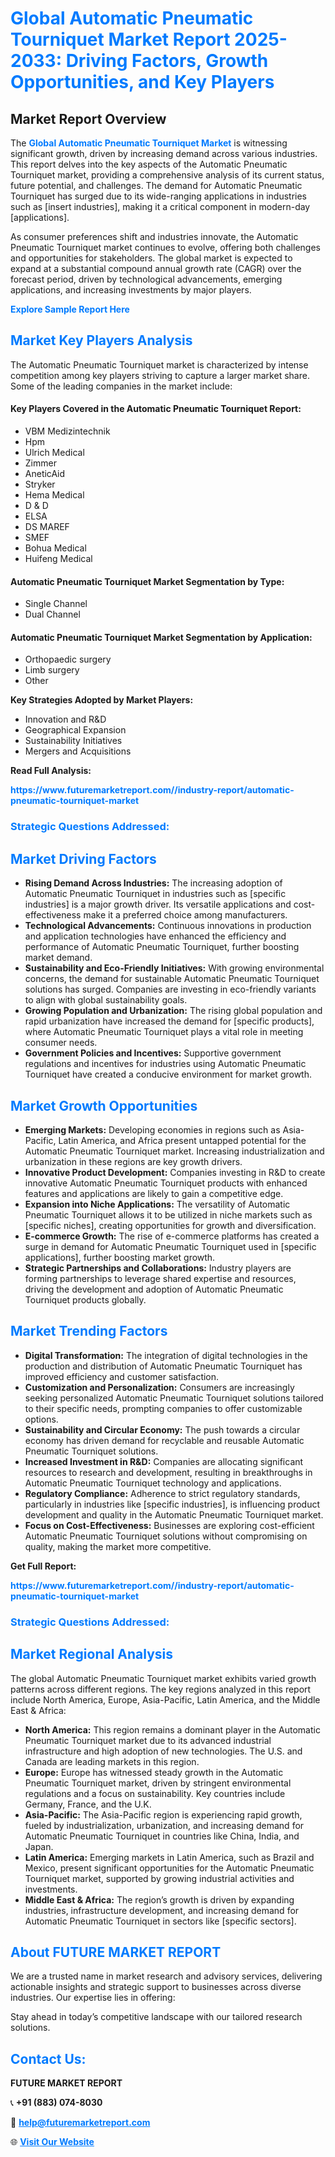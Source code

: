 <h1 style="color: #007BFF;">Global Automatic Pneumatic Tourniquet Market Report 2025-2033: Driving Factors, Growth Opportunities, and Key Players</h1>

<section id="overview">
<h2>Market Report Overview</h2>
<p>The <a href="https://www.futuremarketreport.com//industry-report/automatic-pneumatic-tourniquet-market" style="color: #007BFF; text-decoration: none;"><strong>Global Automatic Pneumatic Tourniquet Market</strong></a> is witnessing significant growth, driven by increasing demand across various industries. This report delves into the key aspects of the Automatic Pneumatic Tourniquet market, providing a comprehensive analysis of its current status, future potential, and challenges. The demand for Automatic Pneumatic Tourniquet has surged due to its wide-ranging applications in industries such as [insert industries], making it a critical component in modern-day [applications].</p>
<p>As consumer preferences shift and industries innovate, the Automatic Pneumatic Tourniquet market continues to evolve, offering both challenges and opportunities for stakeholders. The global market is expected to expand at a substantial compound annual growth rate (CAGR) over the forecast period, driven by technological advancements, emerging applications, and increasing investments by major players.</p>
</section>

<section id="overview">
<p><a href="https://www.futuremarketreport.com//request-sample/reportId=78537" style="color: #007BFF; text-decoration: none;"><strong>Explore Sample Report Here</strong></a></p>
</section>

<section id="key-players">
<h2 style="color: #007BFF;">Market Key Players Analysis</h2>
<p>The Automatic Pneumatic Tourniquet market is characterized by intense competition among key players striving to capture a larger market share. Some of the leading companies in the market include:</p>
<h4>Key Players Covered in the Automatic Pneumatic Tourniquet Report:</h4>
<ul><li>VBM Medizintechnik</li><li>Hpm</li><li>Ulrich Medical</li><li>Zimmer</li><li>AneticAid</li><li>Stryker</li><li>Hema Medical</li><li>D &amp; D</li><li>ELSA</li><li>DS MAREF</li><li>SMEF</li><li>Bohua Medical</li><li>Huifeng Medical</li></ul>
<h4>Automatic Pneumatic Tourniquet Market Segmentation by Type:</h4>
<ul><li>Single Channel</li><li>Dual Channel</li></ul>

<h4>Automatic Pneumatic Tourniquet Market Segmentation by Application:</h4>
<ul><li>Orthopaedic surgery</li><li>Limb surgery</li><li>Other</li></ul>
<p><strong>Key Strategies Adopted by Market Players:</strong></p>
<ul>
<li>Innovation and R&D</li>
<li>Geographical Expansion</li>
<li>Sustainability Initiatives</li>
<li>Mergers and Acquisitions</li>
</ul>
</section>

<section>
<p><strong>Read Full Analysis: </strong></p><a href="https://www.futuremarketreport.com//industry-report/automatic-pneumatic-tourniquet-market" style="color: #007BFF; text-decoration: none;"><strong>https://www.futuremarketreport.com//industry-report/automatic-pneumatic-tourniquet-market</strong></a>
<h3 style="color: #007BFF;">Strategic Questions Addressed:</h3>
</section>

<section id="driving-factors">
<h2 style="color: #007BFF;">Market Driving Factors</h2>
<ul>
<li><strong>Rising Demand Across Industries:</strong> The increasing adoption of Automatic Pneumatic Tourniquet in industries such as [specific industries] is a major growth driver. Its versatile applications and cost-effectiveness make it a preferred choice among manufacturers.</li>
<li><strong>Technological Advancements:</strong> Continuous innovations in production and application technologies have enhanced the efficiency and performance of Automatic Pneumatic Tourniquet, further boosting market demand.</li>
<li><strong>Sustainability and Eco-Friendly Initiatives:</strong> With growing environmental concerns, the demand for sustainable Automatic Pneumatic Tourniquet solutions has surged. Companies are investing in eco-friendly variants to align with global sustainability goals.</li>
<li><strong>Growing Population and Urbanization:</strong> The rising global population and rapid urbanization have increased the demand for [specific products], where Automatic Pneumatic Tourniquet plays a vital role in meeting consumer needs.</li>
<li><strong>Government Policies and Incentives:</strong> Supportive government regulations and incentives for industries using Automatic Pneumatic Tourniquet have created a conducive environment for market growth.</li>
</ul>
</section>

<section id="growth-opportunities">
<h2 style="color: #007BFF;">Market Growth Opportunities</h2>
<ul>
<li><strong>Emerging Markets:</strong> Developing economies in regions such as Asia-Pacific, Latin America, and Africa present untapped potential for the Automatic Pneumatic Tourniquet market. Increasing industrialization and urbanization in these regions are key growth drivers.</li>
<li><strong>Innovative Product Development:</strong> Companies investing in R&D to create innovative Automatic Pneumatic Tourniquet products with enhanced features and applications are likely to gain a competitive edge.</li>
<li><strong>Expansion into Niche Applications:</strong> The versatility of Automatic Pneumatic Tourniquet allows it to be utilized in niche markets such as [specific niches], creating opportunities for growth and diversification.</li>
<li><strong>E-commerce Growth:</strong> The rise of e-commerce platforms has created a surge in demand for Automatic Pneumatic Tourniquet used in [specific applications], further boosting market growth.</li>
<li><strong>Strategic Partnerships and Collaborations:</strong> Industry players are forming partnerships to leverage shared expertise and resources, driving the development and adoption of Automatic Pneumatic Tourniquet products globally.</li>
</ul>
</section>

<section id="trending-factors">
<h2 style="color: #007BFF;">Market Trending Factors</h2>
<ul>
<li><strong>Digital Transformation:</strong> The integration of digital technologies in the production and distribution of Automatic Pneumatic Tourniquet has improved efficiency and customer satisfaction.</li>
<li><strong>Customization and Personalization:</strong> Consumers are increasingly seeking personalized Automatic Pneumatic Tourniquet solutions tailored to their specific needs, prompting companies to offer customizable options.</li>
<li><strong>Sustainability and Circular Economy:</strong> The push towards a circular economy has driven demand for recyclable and reusable Automatic Pneumatic Tourniquet solutions.</li>
<li><strong>Increased Investment in R&D:</strong> Companies are allocating significant resources to research and development, resulting in breakthroughs in Automatic Pneumatic Tourniquet technology and applications.</li>
<li><strong>Regulatory Compliance:</strong> Adherence to strict regulatory standards, particularly in industries like [specific industries], is influencing product development and quality in the Automatic Pneumatic Tourniquet market.</li>
<li><strong>Focus on Cost-Effectiveness:</strong> Businesses are exploring cost-efficient Automatic Pneumatic Tourniquet solutions without compromising on quality, making the market more competitive.</li>
</ul>
</section>

<section>
<p><strong>Get Full Report: </strong></p><a href="https://www.futuremarketreport.com//industry-report/automatic-pneumatic-tourniquet-market" style="color: #007BFF; text-decoration: none;"><strong>https://www.futuremarketreport.com//industry-report/automatic-pneumatic-tourniquet-market</strong></a>
<h3 style="color: #007BFF;">Strategic Questions Addressed:</h3>
</section>


<section id="regional-analysis">
<h2 style="color: #007BFF;">Market Regional Analysis</h2>
<p>The global Automatic Pneumatic Tourniquet market exhibits varied growth patterns across different regions. The key regions analyzed in this report include North America, Europe, Asia-Pacific, Latin America, and the Middle East & Africa:</p>
<ul>
<li><strong>North America:</strong> This region remains a dominant player in the Automatic Pneumatic Tourniquet market due to its advanced industrial infrastructure and high adoption of new technologies. The U.S. and Canada are leading markets in this region.</li>
<li><strong>Europe:</strong> Europe has witnessed steady growth in the Automatic Pneumatic Tourniquet market, driven by stringent environmental regulations and a focus on sustainability. Key countries include Germany, France, and the U.K.</li>
<li><strong>Asia-Pacific:</strong> The Asia-Pacific region is experiencing rapid growth, fueled by industrialization, urbanization, and increasing demand for Automatic Pneumatic Tourniquet in countries like China, India, and Japan.</li>
<li><strong>Latin America:</strong> Emerging markets in Latin America, such as Brazil and Mexico, present significant opportunities for the Automatic Pneumatic Tourniquet market, supported by growing industrial activities and investments.</li>
<li><strong>Middle East & Africa:</strong> The region’s growth is driven by expanding industries, infrastructure development, and increasing demand for Automatic Pneumatic Tourniquet in sectors like [specific sectors].</li>
</ul>
</section>

<footer>
<h2 style="color: #007BFF;">About FUTURE MARKET REPORT</h2>
<p>We are a trusted name in market research and advisory services, delivering actionable insights and strategic support to businesses across diverse industries. Our expertise lies in offering:</p>

<p>Stay ahead in today’s competitive landscape with our tailored research solutions.</p>

<h2 style="color: #007BFF;">Contact Us:</h2>
<p><strong>FUTURE MARKET REPORT</strong></p>
<p>📞 <strong>+91 (883) 074-8030</strong></p>
<p>📧 <strong><a href="mailto:help@futuremarketreport.com" style="color: #007BFF;">help@futuremarketreport.com</a></strong></p>
<p>🌐 <strong><a href="https://www.futuremarketreport.com/" style="color: #007BFF;">Visit Our Website</a></strong></p>
</footer>